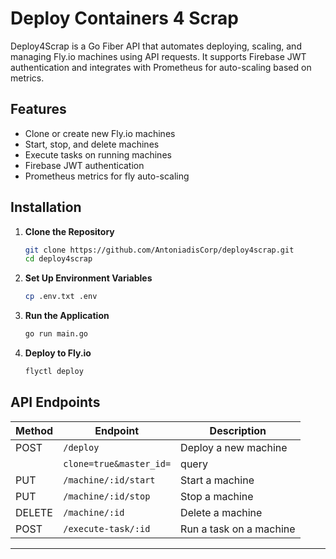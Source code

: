 # Deploy Containers 4 Scrap

Deploy4Scrap is a Go Fiber API that automates deploying, scaling, and managing Fly.io machines using API requests. It supports Firebase JWT authentication and integrates with Prometheus for auto-scaling based on metrics.

## Features

- Clone or create new Fly.io machines
- Start, stop, and delete machines
- Execute tasks on running machines
- Firebase JWT authentication
- Prometheus metrics for fly auto-scaling

## Installation

1. **Clone the Repository**
   ```sh
   git clone https://github.com/AntoniadisCorp/deploy4scrap.git
   cd deploy4scrap
   ```
2. **Set Up Environment Variables**
   ```sh
   cp .env.txt .env
   ```
3. **Run the Application**
   ```sh
   go run main.go
   ```
4. **Deploy to Fly.io**
   ```sh
   flyctl deploy
   ```

## API Endpoints

| Method | Endpoint                | Description             |
| ------ | ----------------------- | ----------------------- |
| POST   | `/deploy`               | Deploy a new machine    |
|        | `clone=true&master_id=` | query                   |
| PUT    | `/machine/:id/start`    | Start a machine         |
| PUT    | `/machine/:id/stop`     | Stop a machine          |
| DELETE | `/machine/:id`          | Delete a machine        |
| POST   | `/execute-task/:id`     | Run a task on a machine |

---
